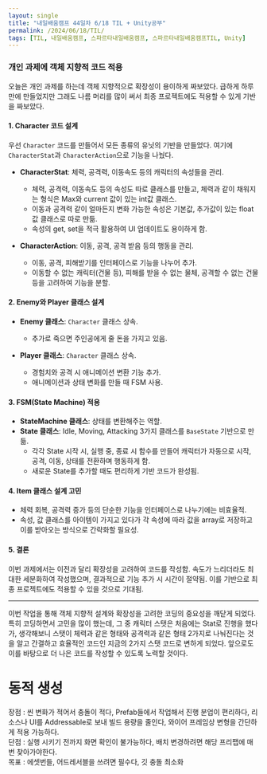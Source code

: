 ```yaml
---
layout: single
title: "내일배움캠프 44일차 6/18 TIL + Unity공부"
permalink: /2024/06/18/TIL/
tags: [TIL, 내일배움캠프, 스파르타내일배움캠프, 스파르타내일배움캠프TIL, Unity]
---
```


### 개인 과제에 객체 지향적 코드 적용

오늘은 개인 과제를 하는데 객체 지향적으로 확장성이 용이하게 짜보았다. 급하게 하루 만에 만들었지만 그래도 나름 머리를 많이 써서 최종 프로젝트에도 적용할 수 있게 기반을 짜보았다.

#### 1. Character 코드 설계

우선 `Character` 코드를 만들어서 모든 종류의 유닛의 기반을 만들었다. 여기에 `CharacterStat`과 `CharacterAction`으로 기능을 나눴다.

- **CharacterStat**: 체력, 공격력, 이동속도 등의 캐릭터의 속성들을 관리.
  - 체력, 공격력, 이동속도 등의 속성도 따로 클래스를 만들고, 체력과 같이 채워지는 형식은 Max와 current 값이 있는 int값 클래스.
  - 이동과 공격력 같이 얼마든지 변화 가능한 속성은 기본값, 추가값이 있는 float값 클래스로 따로 만듦.
  - 속성의 get, set을 적극 활용하여 UI 업데이트도 용이하게 함.
  
- **CharacterAction**: 이동, 공격, 공격 받음 등의 행동을 관리.
  - 이동, 공격, 피해받기를 인터페이스로 기능을 나누어 추가.
  - 이동할 수 없는 캐릭터(건물 등), 피해를 받을 수 없는 물체, 공격할 수 없는 건물 등을 고려하여 기능을 분할.

#### 2. Enemy와 Player 클래스 설계

- **Enemy 클래스**: `Character` 클래스 상속.
  - 추가로 죽으면 주인공에게 줄 돈을 가지고 있음.
  
- **Player 클래스**: `Character` 클래스 상속.
  - 경험치와 공격 시 애니메이션 변환 기능 추가.
  - 애니메이션과 상태 변화를 만들 때 FSM 사용.

#### 3. FSM(State Machine) 적용

- **StateMachine 클래스**: 상태를 변환해주는 역할.
- **State 클래스**: Idle, Moving, Attacking 3가지 클래스를 `BaseState` 기반으로 만듦.
  - 각각 State 시작 시, 실행 중, 종료 시 함수를 만들어 캐릭터가 자동으로 시작, 공격, 이동, 상태를 전환하며 행동하게 함.
  - 새로운 State를 추가할 때도 편리하게 기반 코드가 완성됨.

#### 4. Item 클래스 설계 고민

- 체력 회복, 공격력 증가 등의 단순한 기능을 인터페이스로 나누기에는 비효율적.
- 속성, 값 클래스를 아이템이 가지고 있다가 각 속성에 따라 값을 array로 저장하고 이를 받아오는 방식으로 간략화할 필요성.

#### 5. 결론

이번 과제에서는 이전과 달리 확장성을 고려하여 코드를 작성함. 속도가 느리더라도 최대한 세분화하여 작성했으며, 결과적으로 기능 추가 시 시간이 절약됨. 이를 기반으로 최종 프로젝트에도 적용할 수 있을 것으로 기대됨.

---

이번 작업을 통해 객체 지향적 설계와 확장성을 고려한 코딩의 중요성을 깨닫게 되었다. 특히 코딩하면서 고민을 많이 했는데, 그 중 캐릭터 스탯은 처음에는 Stat<T>로 진행을 했다가, 생각해보니 스탯이 체력과 같은 형태와 공격력과 같은 형태 2가지로 나눠진다는 것을 알고 간결하고 효율적인 코드인 지금의 2가지 스탯 코드로 변하게 되었다. 앞으로도 이를 바탕으로 더 나은 코드를 작성할 수 있도록 노력할 것이다.


# 동적 생성
장점 : 씬 변화가 적어서 충돌이 적다, Prefab들에서 작업해서 진행 분업이 편리하다, 리소스나 UI를 Addressable로 보내 빌드 용량을 줄인다, 와이어 프레임상 변형을 간단하게 적용 가능하다.  
단점 : 실행 시키기 전까지 화면 확인이 불가능하다, 배치 변경하려면 해당 프리팹에 매번 찾아가야한다.  
목표 : 에셋번들, 어드레서블을 쓰려면 필수다, 깃 충돌 최소화  
<br>
